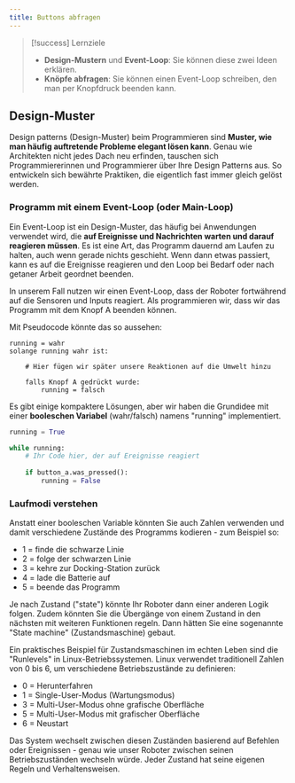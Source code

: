 ```yaml
---
title: Buttons abfragen
---
```

> [!success]  Lernziele
> 
> - **Design-Mustern** und **Event-Loop**: Sie können diese zwei Ideen erklären.
> - **Knöpfe abfragen**: Sie können einen Event-Loop schreiben, den man per Knopfdruck beenden kann.

## Design-Muster

Design patterns (Design-Muster) beim Programmieren sind **Muster, wie man häufig auftretende Probleme elegant lösen kann**. Genau wie Architekten nicht jedes Dach neu erfinden, tauschen sich Programmiererinnen und Programmierer über Ihre Design Patterns aus. So entwickeln sich bewährte Praktiken, die eigentlich fast immer gleich gelöst werden.
### Programm mit einem Event-Loop (oder Main-Loop)

Ein Event-Loop ist ein Design-Muster, das häufig bei Anwendungen verwendet wird, die **auf Ereignisse und Nachrichten warten und darauf reagieren müssen**. Es ist eine Art, das Programm dauernd am Laufen zu halten, auch wenn gerade nichts geschieht. Wenn dann etwas passiert, kann es auf die Ereignisse reagieren und den Loop bei Bedarf oder nach getaner Arbeit geordnet beenden.

In unserem Fall nutzen wir einen Event-Loop, dass der Roboter fortwährend auf die Sensoren und Inputs reagiert. Als programmieren wir, dass wir das Programm mit dem Knopf A beenden können.

Mit Pseudocode könnte das so aussehen:

```text
running = wahr
solange running wahr ist:
	
	# Hier fügen wir später unsere Reaktionen auf die Umwelt hinzu
	
	falls Knopf A gedrückt wurde:
		running = falsch
```

Es gibt einige kompaktere Lösungen, aber wir haben die Grundidee mit einer **booleschen Variabel** (wahr/falsch) namens "running" implementiert.

```python 
running = True

while running:
	# Ihr Code hier, der auf Ereignisse reagiert
	
	if button_a.was_pressed():
		running = False

```

### Laufmodi verstehen

Anstatt einer booleschen Variable könnten Sie auch Zahlen verwenden und damit verschiedene Zustände des Programms kodieren - zum Beispiel so:
- 1 = finde die schwarze Linie 
- 2 = folge der schwarzen Linie
- 3 = kehre zur Docking-Station zurück
- 4 = lade die Batterie auf
- 5 = beende das Programm

Je nach Zustand ("state") könnte Ihr Roboter dann einer anderen Logik folgen. Zudem könnten Sie die Übergänge von einem Zustand in den nächsten mit weiteren Funktionen regeln. Dann hätten Sie eine sogenannte "State machine" (Zustandsmaschine) gebaut.

Ein praktisches Beispiel für Zustandsmaschinen im echten Leben sind die "Runlevels" in Linux-Betriebssystemen. Linux verwendet traditionell Zahlen von 0 bis 6, um verschiedene Betriebszustände zu definieren:

- 0 = Herunterfahren
- 1 = Single-User-Modus (Wartungsmodus)
- 3 = Multi-User-Modus ohne grafische Oberfläche
- 5 = Multi-User-Modus mit grafischer Oberfläche
- 6 = Neustart

Das System wechselt zwischen diesen Zuständen basierend auf Befehlen oder Ereignissen - genau wie unser Roboter zwischen seinen Betriebszuständen wechseln würde. Jeder Zustand hat seine eigenen Regeln und Verhaltensweisen.

